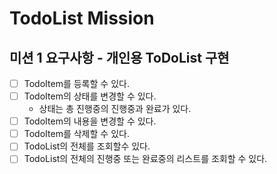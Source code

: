 # TodoList Mission

## 미션 1 요구사항 - 개인용 ToDoList 구현

- [ ]  TodoItem를 등록할 수 있다.
- [ ]  TodoItem의 상태를 변경할 수 있다.
    - 상태는 총 진행중의 진행중과 완료가 있다.
- [ ]  TodoItem의 내용을 변경할 수 있다.
- [ ]  TodoItem를 삭제할 수 있다.
- [ ]  TodoList의 전체를 조회할수 있다.
- [ ]  TodoList의 전체의 진행중 또는 완료중의 리스트를 조회할 수 있다.